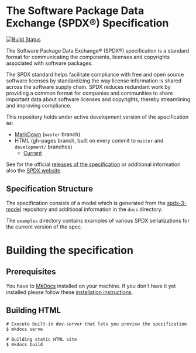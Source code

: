 # The Software Package Data Exchange (SPDX®) Specification

[![Build Status](https://travis-ci.org/spdx/spdx-spec.svg?branch=master)](https://travis-ci.org/spdx/spdx-spec)

The Software Package Data Exchange® (SPDX®) specification is a standard format for communicating the components, licenses and copyrights associated with software packages.

The SPDX standard helps facilitate compliance with free and open source software licenses by standardizing the way license information is shared across the software supply chain. SPDX reduces redundant work by providing a common format for companies and communities to share important data about software licenses and copyrights, thereby streamlining and improving compliance.

This repository holds under active development version of the specification as:

* [MarkDown](https://github.com/spdx/spdx-spec/tree/master/chapters) (`master` branch)
* HTML (gh-pages branch, built on every commit to `master` and `development/` branches)
  * [Current](https://spdx.github.io/spdx-spec/v3.0/)

See for the official [releases of the specification](https://spdx.org/specifications) or additional information also the [SPDX website](https://spdx.org).

## Specification Structure

The specification consists of a model which is generated from the [spdx-3-model](https://github.com/spdx/spdx-3-model) repository and additional information in the `docs` directory.

The `examples` directory contains examples of various SPDX serializations for the current version of the spec.

# Building the specification

## Prerequisites

You have to [MkDocs](http://mkdocs.org) installed on your machine. If you don't have it yet installed please follow these [installation instructions](http://www.mkdocs.org/#installation).

## Building HTML

    # Execute built-in dev-server that lets you preview the specification
    $ mkdocs serve

    # Building static HTML site
    $ mkdocs build
